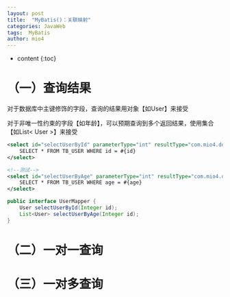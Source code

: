 ```yaml
---
layout: post
title:  "MyBatis()：关联映射"
categories: JavaWeb
tags:  MyBatis
author: mio4
---
```


* content
{:toc}













# （一）查询结果

对于数据库中主键修饰的字段，查询的结果用对象【如User】来接受

对于非唯一性约束的字段【如年龄】，可以预期查询到多个返回结果，使用集合【如List< User >】来接受

```xml
<select id="selectUserById" parameterType="int" resultType="com.mio4.domain.User">
    SELECT * FROM TB_USER WHERE id = #{id}
</select>

<!--测试-->
<select id="selectUserByAge" parameterType="int" resultType="com.mio4.domain.User">
    SELECT * FROM TB_USER WHERE age = #{age}
</select>
```



```java
public interface UserMapper {
    User selectUserById(Integer id);
    List<User> selectUserByAge(Integer id);
}
```



# （二）一对一查询



# （三）一对多查询